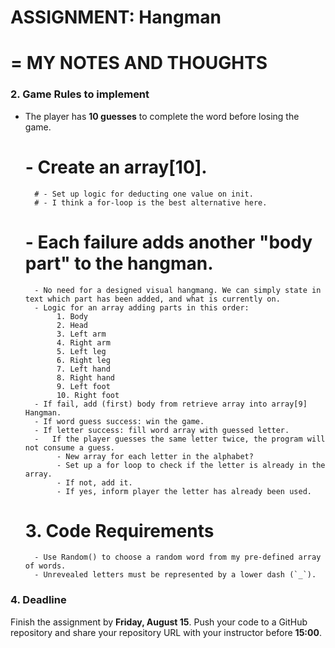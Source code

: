 # ASSIGNMENT: Hangman

# = MY NOTES AND THOUGHTS

### 2. Game Rules to implement
-   The player has **10 guesses** to complete the word before losing the game.
     # - Create an array[10].
          # - Set up logic for deducting one value on init.
          # - I think a for-loop is the best alternative here.
     # - Each failure adds another "body part" to the hangman.
          - No need for a designed visual hangmang. We can simply state in text which part has been added, and what is currently on.
          - Logic for an array adding parts in this order:
               1. Body 
               2. Head
               3. Left arm
               4. Right arm
               5. Left leg
               6. Right leg
               7. Left hand
               8. Right hand
               9. Left foot
               10. Right foot
          - If fail, add (first) body from retrieve array into array[9] Hangman.
          - If word guess success: win the game.
          - If letter success: fill word array with guessed letter.
          -   If the player guesses the same letter twice, the program will not consume a guess.
               - New array for each letter in the alphabet?
               - Set up a for loop to check if the letter is already in the array.
               - If not, add it.
               - If yes, inform player the letter has already been used.
     # 3. Code Requirements
          - Use Random() to choose a random word from my pre-defined array of words.
          - Unrevealed letters must be represented by a lower dash (`_`).

### 4. Deadline
Finish the assignment by **Friday, August 15**. Push your code to a GitHub repository and share your repository URL with your instructor before **15:00**.